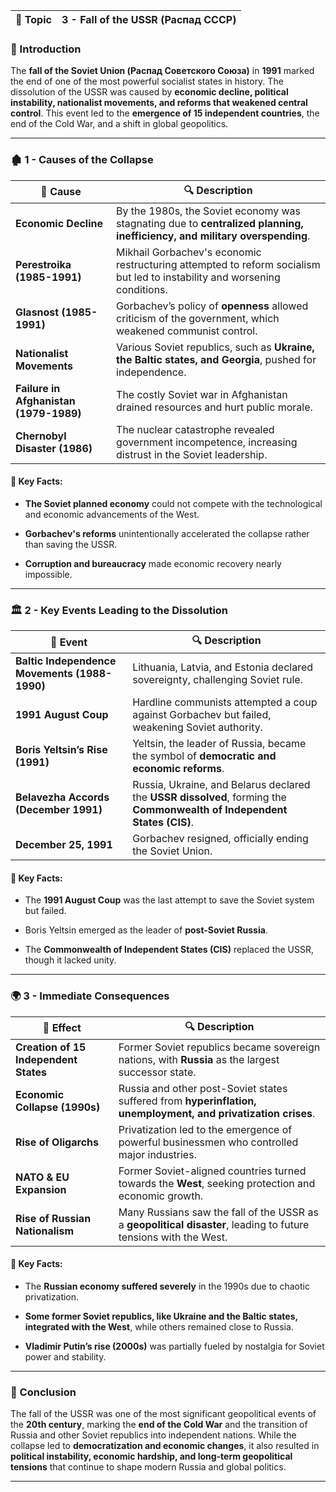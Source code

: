 
|📘 Topic|3 - Fall of the USSR (Распад СССР)|
|---|---|

### 📜 Introduction

The **fall of the Soviet Union (Распад Советского Союза)** in **1991** marked the end of one of the most powerful socialist states in history. The dissolution of the USSR was caused by **economic decline, political instability, nationalist movements, and reforms that weakened central control**. This event led to the **emergence of 15 independent countries**, the end of the Cold War, and a shift in global geopolitics.

---

### 🏚️ 1 - Causes of the Collapse

|📌 Cause|🔍 Description|
|---|---|
|**Economic Decline**|By the 1980s, the Soviet economy was stagnating due to **centralized planning, inefficiency, and military overspending**.|
|**Perestroika (1985-1991)**|Mikhail Gorbachev's economic restructuring attempted to reform socialism but led to instability and worsening conditions.|
|**Glasnost (1985-1991)**|Gorbachev’s policy of **openness** allowed criticism of the government, which weakened communist control.|
|**Nationalist Movements**|Various Soviet republics, such as **Ukraine, the Baltic states, and Georgia**, pushed for independence.|
|**Failure in Afghanistan (1979-1989)**|The costly Soviet war in Afghanistan drained resources and hurt public morale.|
|**Chernobyl Disaster (1986)**|The nuclear catastrophe revealed government incompetence, increasing distrust in the Soviet leadership.|

#### 🧠 Key Facts:

- **The Soviet planned economy** could not compete with the technological and economic advancements of the West.
    
- **Gorbachev's reforms** unintentionally accelerated the collapse rather than saving the USSR.
    
- **Corruption and bureaucracy** made economic recovery nearly impossible.
    

---

### 🏛️ 2 - Key Events Leading to the Dissolution

|📅 Event|🔍 Description|
|---|---|
|**Baltic Independence Movements (1988-1990)**|Lithuania, Latvia, and Estonia declared sovereignty, challenging Soviet rule.|
|**1991 August Coup**|Hardline communists attempted a coup against Gorbachev but failed, weakening Soviet authority.|
|**Boris Yeltsin’s Rise (1991)**|Yeltsin, the leader of Russia, became the symbol of **democratic and economic reforms**.|
|**Belavezha Accords (December 1991)**|Russia, Ukraine, and Belarus declared the **USSR dissolved**, forming the **Commonwealth of Independent States (CIS)**.|
|**December 25, 1991**|Gorbachev resigned, officially ending the Soviet Union.|

#### 🧠 Key Facts:

- The **1991 August Coup** was the last attempt to save the Soviet system but failed.
    
- Boris Yeltsin emerged as the leader of **post-Soviet Russia**.
    
- The **Commonwealth of Independent States (CIS)** replaced the USSR, though it lacked unity.
    

---

### 🌍 3 - Immediate Consequences

|📌 Effect|🔍 Description|
|---|---|
|**Creation of 15 Independent States**|Former Soviet republics became sovereign nations, with **Russia** as the largest successor state.|
|**Economic Collapse (1990s)**|Russia and other post-Soviet states suffered from **hyperinflation, unemployment, and privatization crises**.|
|**Rise of Oligarchs**|Privatization led to the emergence of powerful businessmen who controlled major industries.|
|**NATO & EU Expansion**|Former Soviet-aligned countries turned towards the **West**, seeking protection and economic growth.|
|**Rise of Russian Nationalism**|Many Russians saw the fall of the USSR as a **geopolitical disaster**, leading to future tensions with the West.|

#### 🧠 Key Facts:

- The **Russian economy suffered severely** in the 1990s due to chaotic privatization.
    
- **Some former Soviet republics, like Ukraine and the Baltic states, integrated with the West**, while others remained close to Russia.
    
- **Vladimir Putin’s rise (2000s)** was partially fueled by nostalgia for Soviet power and stability.
    

---

### 🎯 Conclusion

The fall of the USSR was one of the most significant geopolitical events of the **20th century**, marking the **end of the Cold War** and the transition of Russia and other Soviet republics into independent nations. While the collapse led to **democratization and economic changes**, it also resulted in **political instability, economic hardship, and long-term geopolitical tensions** that continue to shape modern Russia and global politics.

---